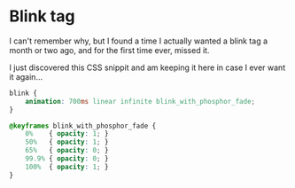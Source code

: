 Blink tag
=========

I can't remember why, but I found a time I actually wanted a blink tag a month
or two ago, and for the first time ever, missed it.

I just discovered this CSS snippit and am keeping it here in case I ever want
it again...

```css
blink {
    animation: 700ms linear infinite blink_with_phosphor_fade;
}

@keyframes blink_with_phosphor_fade {
    0%    { opacity: 1; }
    50%   { opacity: 1; }
    65%   { opacity: 0; }
    99.9% { opacity: 0; }
    100%  { opacity: 1; }
}
```
